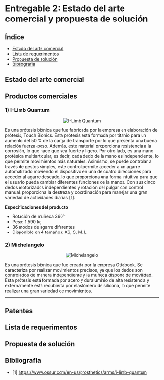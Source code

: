 # Entregable 2: Estado del arte comercial y propuesta de solución

## Índice
- [Estado del arte comercial](https://github.com/micaelaacc/Proyecto_FunBio/blob/main/Entregables/E2.md#estado-del-arte-comercial)
- [Lista de requerimentos](https://github.com/micaelaacc/Proyecto_FunBio/blob/main/Entregables/E2.md#lista-de-requerimentos)
- [Propuesta de solución](https://github.com/micaelaacc/Proyecto_FunBio/edit/main/Entregables/E2.md#propuesta-de-soluci%C3%B3n)
- [Bibliografía](https://github.com/micaelaacc/Proyecto_FunBio/edit/main/Entregables/E2.md#bibliograf%C3%ADa)

## Estado del arte comercial
## Productos comerciales
### 1) I-Limb Quantum

<p align="center">
  <img src="https://github.com/micaelaacc/Proyecto_FunBio/blob/f6a605ea0fae07ac7bedc9effcb91665061e0be4/Im%C3%A1genes/I-LimbQuantum.jpg" alt="I-Limb Quantum">
</p>

Es una prótesis biónica que fue fabricada por la empresa en elaboración de prótesis, Touch Bionics.
Esta prótesis está formada por titanio para un aumento del 50 % de la carga de transporte por lo que presenta una buena relación fuerza-peso. Además, este material proporciona resistencia a la corrosión, lo que hace que sea fuerte y ligero.
Por otro lado, es una mano protésica multiarticular, es decir, cada dedo de la mano es independiente, lo que permite movimientos más naturales. Asimismo, se puede controlar a través de gestos simples, este control permite acceder a un agarre automatizado moviendo el dispositivo en una de cuatro direcciones para acceder al agarre deseado, lo que proporciona una forma intuitiva para que el usuario pueda cambiar diferentes funciones de la manos.
Con sus cinco dedos motorizados independientes y rotación del pulgar con control manual, proporciona la destreza y coordinación para manejar una gran variedad de actividades diarias [1].

**Especificaciones del producto**
- Rotación de muñeca 360°
- Peso: 1.590 kg
- 36 modos de agarre diferentes
- Disponible en 4 tamaños: XS, S, M, L
### 2) Michelangelo

<p align="center">
  <img src="https://github.com/micaelaacc/Proyecto_FunBio/blob/705b8c599d495045666665c78f1267f14400f040/Im%C3%A1genes/MichelangeloProtesis.jpg" alt="Michelangelo">
</p>
Es una prótesis biónica que fue creada por la empresa Ottobook. 
Se caracteriza por realizar movimientos precisos, ya que los dedos son controlados de manera independiente y la muñeca dispone de movilidad. Esta prótesis está formada por acero y duraluminio de alta resistencia y externamente está recubierta por elastómero de silicona, lo que permite realizar una gran variedad de movimientos.


---
## Patentes

## Lista de requerimentos


## Propuesta de solución

## Bibliografía
- [1] https://www.ossur.com/en-us/prosthetics/arms/i-limb-quantum
  

